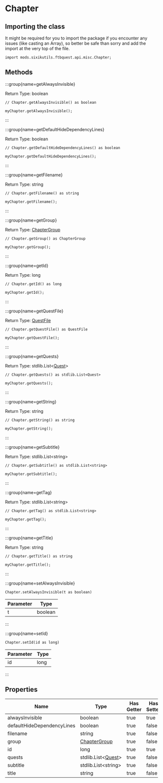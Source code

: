 # Chapter

## Importing the class

It might be required for you to import the package if you encounter any issues (like casting an Array), so better be safe than sorry and add the import at the very top of the file.
```zenscript
import mods.sixikutils.ftbquest.api.misc.Chapter;
```


## Methods

:::group{name=getAlwaysInvisible}

Return Type: boolean

```zenscript
// Chapter.getAlwaysInvisible() as boolean

myChapter.getAlwaysInvisible();
```

:::

:::group{name=getDefaultHideDependencyLines}

Return Type: boolean

```zenscript
// Chapter.getDefaultHideDependencyLines() as boolean

myChapter.getDefaultHideDependencyLines();
```

:::

:::group{name=getFilename}

Return Type: string

```zenscript
// Chapter.getFilename() as string

myChapter.getFilename();
```

:::

:::group{name=getGroup}

Return Type: [ChapterGroup](/mods/sixikutils/ftbquest/quests/ChapterGroup)

```zenscript
// Chapter.getGroup() as ChapterGroup

myChapter.getGroup();
```

:::

:::group{name=getId}

Return Type: long

```zenscript
// Chapter.getId() as long

myChapter.getId();
```

:::

:::group{name=getQuestFile}

Return Type: [QuestFile](/mods/sixikutils/ftbquest/quests/QuestFile)

```zenscript
// Chapter.getQuestFile() as QuestFile

myChapter.getQuestFile();
```

:::

:::group{name=getQuests}

Return Type: stdlib.List&lt;[Quest](/mods/sixikutils/ftbquest/quests/Quest)&gt;

```zenscript
// Chapter.getQuests() as stdlib.List<Quest>

myChapter.getQuests();
```

:::

:::group{name=getString}

Return Type: string

```zenscript
// Chapter.getString() as string

myChapter.getString();
```

:::

:::group{name=getSubtitle}

Return Type: stdlib.List&lt;string&gt;

```zenscript
// Chapter.getSubtitle() as stdlib.List<string>

myChapter.getSubtitle();
```

:::

:::group{name=getTag}

Return Type: stdlib.List&lt;string&gt;

```zenscript
// Chapter.getTag() as stdlib.List<string>

myChapter.getTag();
```

:::

:::group{name=getTitle}

Return Type: string

```zenscript
// Chapter.getTitle() as string

myChapter.getTitle();
```

:::

:::group{name=setAlwaysInvisible}

```zenscript
Chapter.setAlwaysInvisible(t as boolean)
```

| Parameter |  Type   |
|-----------|---------|
| t         | boolean |


:::

:::group{name=setId}

```zenscript
Chapter.setId(id as long)
```

| Parameter | Type |
|-----------|------|
| id        | long |


:::


## Properties

|            Name            |                                Type                                | Has Getter | Has Setter |
|----------------------------|--------------------------------------------------------------------|------------|------------|
| alwaysInvisible            | boolean                                                            | true       | true       |
| defaultHideDependencyLines | boolean                                                            | true       | false      |
| filename                   | string                                                             | true       | false      |
| group                      | [ChapterGroup](/mods/sixikutils/ftbquest/quests/ChapterGroup)      | true       | false      |
| id                         | long                                                               | true       | true       |
| quests                     | stdlib.List&lt;[Quest](/mods/sixikutils/ftbquest/quests/Quest)&gt; | true       | false      |
| subtitle                   | stdlib.List&lt;string&gt;                                          | true       | false      |
| title                      | string                                                             | true       | false      |

